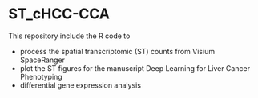 # ST_cHCC-CCA
This repository include the R code to 
- process the spatial transcriptomic (ST) counts from Visium SpaceRanger
- plot the ST figures for the manuscript Deep Learning for Liver Cancer Phenotyping
- differential gene expression analysis
